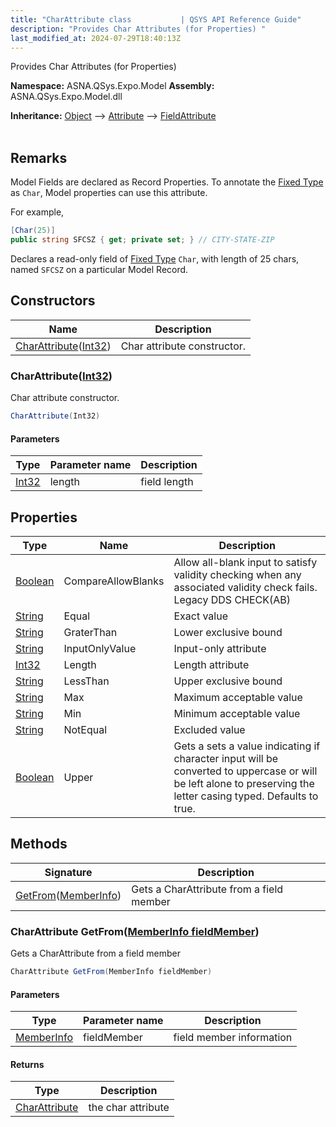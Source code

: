 ```yaml
---
title: "CharAttribute class           | QSYS API Reference Guide"
description: "Provides Char Attributes (for Properties) "
last_modified_at: 2024-07-29T18:40:13Z
---
```


Provides Char Attributes (for Properties)

**Namespace:** ASNA.QSys.Expo.Model
**Assembly:** ASNA.QSys.Expo.Model.dll

**Inheritance:** [Object](https://docs.microsoft.com/en-us/dotnet/api/system.object) --> [Attribute](https://docs.microsoft.com/en-us/dotnet/api/system.attribute) --> [FieldAttribute](/reference/expo/qsys-expo-model/field-attribute.html)
<br>
<br>

## Remarks

Model Fields are declared as Record Properties. To annotate the [Fixed Type](https://asnaqsys.github.io/concepts/program-structure/qsys-fixedtypes.html) as `Char`, Model properties can use this attribute.

For example,

```cs
[Char(25)]
public string SFCSZ { get; private set; } // CITY-STATE-ZIP
```

Declares a read-only field of [Fixed Type](https://asnaqsys.github.io/concepts/program-structure/qsys-fixedtypes.html) `Char`, with length of 25 chars, named `SFCSZ` on a particular Model Record.


## Constructors

| Name | Description |
| --- | --- |
| [CharAttribute](#charattributeint32)([Int32](https://docs.microsoft.com/en-us/dotnet/api/system.int32)) | Char attribute constructor.

### CharAttribute([Int32](https://docs.microsoft.com/en-us/dotnet/api/system.int32))

Char attribute constructor.

```cs
CharAttribute(Int32)
```

#### Parameters

| Type | Parameter name | Description
| --- | --- | ---
| [Int32](https://docs.microsoft.com/en-us/dotnet/api/system.int32) | length | field length

## Properties

| Type | Name | Description
| --- | --- | --- 
| [Boolean](https://docs.microsoft.com/en-us/dotnet/api/system.boolean) | CompareAllowBlanks | Allow all-blank input to satisfy validity checking when any associated validity check fails. Legacy DDS CHECK(AB) |
| [String](https://learn.microsoft.com/en-us/dotnet/api/system.string?view=net-8.0) | Equal | Exact value |
| [String](https://learn.microsoft.com/en-us/dotnet/api/system.string?view=net-8.0) | GraterThan | Lower exclusive bound |
| [String](https://learn.microsoft.com/en-us/dotnet/api/system.string?view=net-8.0) | InputOnlyValue | Input-only attribute |
| [Int32](https://learn.microsoft.com/en-us/dotnet/csharp/language-reference/builtin-types/integral-numeric-types) | Length | Length attribute |
| [String](https://learn.microsoft.com/en-us/dotnet/api/system.string?view=net-8.0) | LessThan | Upper exclusive bound |
| [String](https://learn.microsoft.com/en-us/dotnet/api/system.string?view=net-8.0) | Max | Maximum acceptable value |
| [String](https://learn.microsoft.com/en-us/dotnet/api/system.string?view=net-8.0) | Min | Minimum acceptable value |
| [String](https://learn.microsoft.com/en-us/dotnet/api/system.string?view=net-8.0) | NotEqual | Excluded value |
| [Boolean](https://docs.microsoft.com/en-us/dotnet/api/system.boolean) | Upper | Gets a sets a value indicating if character input will be converted to uppercase or will be left alone to preserving the letter casing typed. Defaults to true. |

## Methods

| Signature | Description |
| --- | --- |
| [GetFrom](#charattribute-getfrommemberinfo-fieldmember)([MemberInfo](https://learn.microsoft.com/en-us/dotnet/api/system.reflection.memberinfo?view=net-8.0)) | Gets a CharAttribute from a field member

### CharAttribute GetFrom([MemberInfo fieldMember](https://learn.microsoft.com/en-us/dotnet/api/system.reflection.memberinfo?view=net-8.0))

Gets a CharAttribute from a field member

```cs
CharAttribute GetFrom(MemberInfo fieldMember)
```

#### Parameters

| Type | Parameter name | Description
| --- | --- | ---
| [MemberInfo](https://learn.microsoft.com/en-us/dotnet/api/system.reflection.memberinfo?view=net-8.0) | fieldMember | field member information

#### Returns

| Type | Description
| --- | ---
| [CharAttribute](/reference/expo/qsys-expo-model/char-attribute.html) | the char attribute
